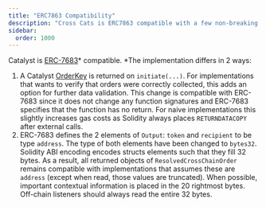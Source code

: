 ```yaml
---
title: "ERC7863 Compatibility"
description: "Cross Cats is ERC7863 compatible with a few non-breaking changes."
sidebar:
  order: 1000
---
```


Catalyst is [ERC-7683](https://eips.ethereum.org/EIPS/eip-7683)* compatible. *The implementation differs in 2 ways:

1. A Catalyst [OrderKey](https://github.com/catalystdao/cross-cats/blob/7e07281eef10ffadc10f9f75eb42d1c2419224ca/src/interfaces/Structs.sol#L41-L65) is returned on `initiate(...)`. For implementations that wants to verify that orders were correctly collected, this adds an option for further data validation. This change is compatible with ERC-7683 since it does not change any function signatures and ERC-7683 specifies that the function has no return. For naive implementations this slightly increases gas costs as Solidity always places `RETURNDATACOPY` after external calls.
2. ERC-7683 defines the 2 elements of `Output`: `token` and `recipient` to be type `address`. The type of both elements have been changed to `bytes32`. Solidity ABI encoding encodes structs elements such that they fill 32 bytes. As a result, all returned objects of `ResolvedCrossChainOrder` remains compatible with implementations that assumes these are `address` (except when read, those values are truncated). When possible, important contextual information is placed in the 20 rightmost bytes. Off-chain listeners should always read the entire 32 bytes.
